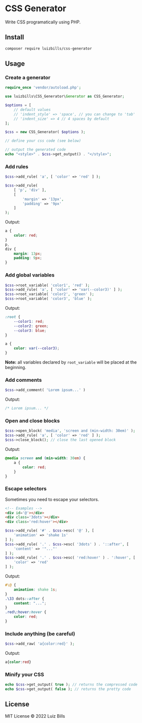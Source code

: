 # CSS Generator

Write CSS programatically using PHP.

## Install

```bash
composer require luizbills/css-generator
```

## Usage


### Create a generator

```php
require_once 'vendor/autoload.php';

use luizbills\CSS_Generator\Generator as CSS_Generator;

$options = [
    // default values
    // 'indent_style' => 'space', // you can change to 'tab'
    // 'indent_size' => 4 // 4 spaces by default
];

$css = new CSS_Generator( $options );

// define your css code (see below)

// output the generated code
echo "<style>" . $css->get_output() . "</style>";
```

### Add rules

```php
$css->add_rule( 'a', [ 'color' => 'red' ] );

$css->add_rule(
    [ 'p', 'div' ],
    [
        'margin' => '13px',
        'padding' => '9px'
    ]
);
```

Output:

```css
a {
    color: red;
}
p,
div {
    margin: 13px;
    padding: 9px;
}

```

### Add global variables

```php
$css->root_variable( 'color1', 'red' );
$css->add_rule( 'a', [ 'color' => 'var(--color3)' ] );
$css->root_variable( 'color2', 'green' );
$css->root_variable( 'color3', 'blue' );
```

Output:

```css
:root {
    --color1: red;
    --color2: green;
    --color3: blue;
}

a {
    color: var(--color3);
}

```

**Note:** all variables declared by `root_variable` will be placed at the beginning.

### Add comments

```php
$css->add_comment( 'Lorem ipsum...' )
```

Output:

```css
/* Lorem ipsum... */

```

### Open and close blocks

```php
$css->open_block( 'media', 'screen and (min-width: 30em)' );
$css->add_rule( 'a', [ 'color' => 'red' ] );
$css->close_block(); // close the last opened block
```

Output:

```css
@media screen and (min-width: 30em) {
    a {
        color: red;
    }
}

```

### Escape selectors

Sometimes you need to escape your selectors.

```html
<!-- Examples -->
<div id='@'></div>
<div class='3dots'></div>
<div class='red:hover'></div>
```

```php
$css->add_rule( '#' . $css->esc( '@' ), [
    'animation' => 'shake 1s'
] );
$css->add_rule( '.' . $css->esc( '3dots' ) . '::after', [
    'content' => '"..."'
] );
$css->add_rule( '.' . $css->esc( 'red:hover' ) . ':hover', [
    'color' => 'red'
] );
```

Output:

```css
#\@ {
    animation: shake 1s;
}
.\33 dots::after {
    content: "...";
}
.red\:hover:hover {
    color: red;
}

```

### Include anything (be careful)

```php
$css->add_raw( 'a{color:red}' );
```

Output:

```css
a{color:red}
```

### Minify your CSS

```php
echo $css->get_output( true ); // returns the compressed code
echo $css->get_output( false ); // returns the pretty code
```

## License

MIT License &copy; 2022 Luiz Bills
